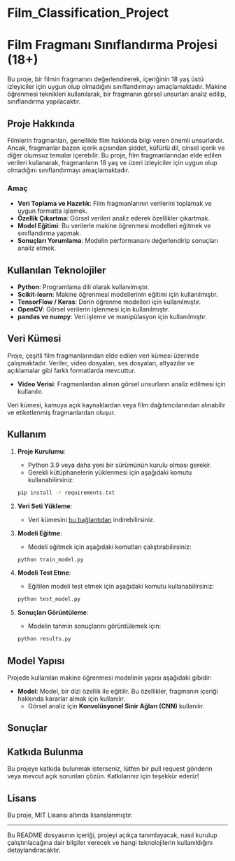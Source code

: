 # Film_Classification_Project

# Film Fragmanı Sınıflandırma Projesi (18+)

Bu proje, bir filmin fragmanını değerlendirerek, içeriğinin 18 yaş üstü izleyiciler için uygun olup olmadığını sınıflandırmayı amaçlamaktadır. Makine öğrenmesi teknikleri kullanılarak, bir fragmanın görsel unsurları analiz edilip, sınıflandırma yapılacaktır.

## Proje Hakkında

Filmlerin fragmanları, genellikle film hakkında bilgi veren önemli unsurlardır. Ancak, fragmanlar bazen içerik açısından şiddet, küfürlü dil, cinsel içerik ve diğer olumsuz temalar içerebilir. Bu proje, film fragmanlarından elde edilen verileri kullanarak, fragmanların 18 yaş ve üzeri izleyiciler için uygun olup olmadığını sınıflandırmayı amaçlamaktadır.

### Amaç

- **Veri Toplama ve Hazırlık**: Film fragmanlarının verilerini toplamak ve uygun formatta işlemek.
- **Özellik Çıkartma**: Görsel verileri analiz ederek özellikler çıkartmak.
- **Model Eğitimi**: Bu verilerle makine öğrenmesi modelleri eğitmek ve sınıflandırma yapmak.
- **Sonuçları Yorumlama**: Modelin performansını değerlendirip sonuçları analiz etmek.

## Kullanılan Teknolojiler

- **Python**: Programlama dili olarak kullanılmıştır.
- **Scikit-learn**: Makine öğrenmesi modellerinin eğitimi için kullanılmıştır.
- **TensorFlow / Keras**: Derin öğrenme modelleri için kullanılmıştır.
- **OpenCV**: Görsel verilerin işlenmesi için kullanılmıştır.
- **pandas ve numpy**: Veri işleme ve manipülasyon için kullanılmıştır.

## Veri Kümesi

Proje, çeşitli film fragmanlarından elde edilen veri kümesi üzerinde çalışmaktadır. Veriler, video dosyaları, ses dosyaları, altyazılar ve açıklamalar gibi farklı formatlarda mevcuttur.

- **Video Verisi**: Fragmanlardan alınan görsel unsurların analiz edilmesi için kullanılır.


Veri kümesi, kamuya açık kaynaklardan veya film dağıtımcılarından alınabilir ve etiketlenmiş fragmanlardan oluşur.

## Kullanım

1. **Proje Kurulumu**:
   - Python 3.9 veya daha yeni bir sürümünün kurulu olması gerekir.
   - Gerekli kütüphanelerin yüklenmesi için aşağıdaki komutu kullanabilirsiniz:

   ```bash
   pip install -r requirements.txt
   ```

2. **Veri Seti Yükleme**:
   - Veri kümesini [bu bağlantıdan](#) indirebilirsiniz.

3. **Modeli Eğitme**:
   - Modeli eğitmek için aşağıdaki komutları çalıştırabilirsiniz:

   ```bash
   python train_model.py
   ```

4. **Modeli Test Etme**:
   - Eğitilen modeli test etmek için aşağıdaki komutu kullanabilirsiniz:

   ```bash
   python test_model.py
   ```

5. **Sonuçları Görüntüleme**:
   - Modelin tahmin sonuçlarını görüntülemek için:

   ```bash
   python results.py
   ```

## Model Yapısı

Projede kullanılan makine öğrenmesi modelinin yapısı aşağıdaki gibidir:

- **Model**: Model, bir dizi özellik ile eğitilir. Bu özellikler, fragmanın içeriği hakkında kararlar almak için kullanılır.
  - Görsel analiz için **Konvolüsyonel Sinir Ağları (CNN)** kullanılır.

## Sonuçlar



## Katkıda Bulunma

Bu projeye katkıda bulunmak isterseniz, lütfen bir pull request gönderin veya mevcut açık sorunları çözün. Katkılarınız için teşekkür ederiz!

## Lisans

Bu proje, MIT Lisansı altında lisanslanmıştır.

---

Bu README dosyasının içeriği, projeyi açıkça tanımlayacak, nasıl kurulup çalıştırılacağına dair bilgiler verecek ve hangi teknolojilerin kullanıldığını detaylandıracaktır.
